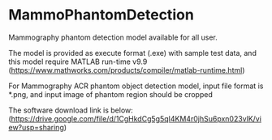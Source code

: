 # MammoPhantomDetection

Mammography phantom detection model available for all user.

The model is provided as execute format (.exe) with sample test data,
and this model require MATLAB run-time v9.9 (https://www.mathworks.com/products/compiler/matlab-runtime.html)

For Mammography ACR phantom object detection model, input file format is *.png, 
and input image of phantom region should be cropped

The software download link is below:
(https://drive.google.com/file/d/1CgHkdCg5g5qI4KM4r0jhSu6pxn023vlK/view?usp=sharing)
